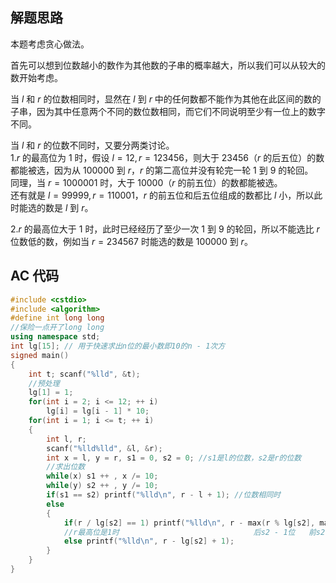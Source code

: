 ## 解题思路
本题考虑贪心做法。

首先可以想到位数越小的数作为其他数的子串的概率越大，所以我们可以从较大的数开始考虑。

当 $l$ 和 $r$ 的位数相同时，显然在 $l$ 到 $r$ 中的任何数都不能作为其他在此区间的数的子串，因为其中任意两个不同的数位数相同，而它们不同说明至少有一位上的数字不同。

当 $l$ 和 $r$ 的位数不同时，又要分两类讨论。  
1.$r$ 的最高位为 $1$ 时，假设 $l=12,r=123456$，则大于 $23456$（$r$ 的后五位）的数都能被选，因为从 $100000$ 到 $r$，$r$ 的第二高位并没有轮完一轮 $1$ 到 $9$ 的轮回。  
同理，当 $r=1000001$ 时，大于 $10000$（$r$ 的前五位）的数都能被选。  
还有就是 $l=99999,r=110001$，$r$ 的前五位和后五位组成的数都比 $l$ 小，所以此时能选的数是 $l$ 到 $r$。

2.$r$ 的最高位大于 $1$ 时，此时已经经历了至少一次 $1$ 到 $9$ 的轮回，所以不能选比 $r$ 位数低的数，例如当 $r=234567$ 时能选的数是 $100000$ 到 $r$。

## AC 代码
```cpp
#include <cstdio>
#include <algorithm>
#define int long long
//保险一点开了long long
using namespace std;
int lg[15]; // 用于快速求出n位的最小数即10的n - 1次方
signed main()
{
	int t; scanf("%lld", &t);
	//预处理
	lg[1] = 1;
	for(int i = 2; i <= 12; ++ i)
		lg[i] = lg[i - 1] * 10;
	for(int i = 1; i <= t; ++ i)
	{
		int l, r;
		scanf("%lld%lld", &l, &r);
		int x = l, y = r, s1 = 0, s2 = 0; //s1是l的位数，s2是r的位数
		//求出位数
		while(x) s1 ++ , x /= 10;
		while(y) s2 ++ , y /= 10;
		if(s1 == s2) printf("%lld\n", r - l + 1); //位数相同时
		else
		{
			if(r / lg[s2] == 1) printf("%lld\n", r - max(r % lg[s2], max(r / 10, l - 1)));
			//r最高位是1时                              后s2 - 1位   前s2 - 1 位  l的值
			else printf("%lld\n", r - lg[s2] + 1);
		}
	}
}
```
